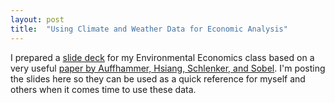 ```yaml
---
layout: post
title:  "Using Climate and Weather Data for Economic Analysis"
---
```


I prepared a [slide deck](http://hobbservations.com/WeatherData) for my Environmental Economics class based on a very useful [paper by Auffhammer, Hsiang, Schlenker, and Sobel](https://academic.oup.com/reep/article-abstract/7/2/181/1522753/Using-Weather-Data-and-Climate-Model-Output-in?redirectedFrom=fulltext). I'm posting the slides here so they can be used as a quick reference for myself and others when it comes time to use these data.
